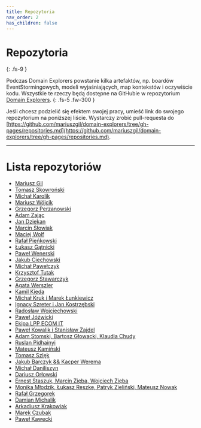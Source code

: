 ```yaml
---
title: Repozytoria
nav_order: 2
has_children: false
---
```


# Repozytoria

{: .fs-9 }

Podczas Domain Explorers powstanie kilka artefaktów, np. boardów EventStormingowych, modeli wyjaśniających, map kontekstów i oczywiście kodu. Wszystkie te rzeczy będą dostępne na GitHubie w repozytorium [Domain Explorers](https://github.com/mariuszgil/domain-explorers).
{: .fs-5 .fw-300 }

Jeśli chcesz podzielić się efektem swojej pracy, umieść link do swojego repozytorium na poniższej liście. Wystarczy zrobić pull-requesta do [https://github.com/mariuszgil/domain-explorers/tree/gh-pages/repositories.md](https://github.com/mariuszgil/domain-explorers/tree/gh-pages/repositories.md).

---

# Lista repozytoriów

- [Mariusz Gil](https://github.com/mariuszgil/domain-explorers)
- [Tomasz Skowroński](https://github.com/hexmind/event-storming-parcel-locker)
- [Michał Karolik](https://github.com/michalkarolik/domain-explorers-learning)
- [Mariusz Wójcik](https://github.com/mwwojcik/mw-domainexplorers)
- [Grzegorz Perzanowski](https://github.com/GrPe/EventStorming.DomainExplorers)
- [Adam Zając](https://github.com/Zacad/domain-explorers-fun)
- [Jan Dziekan](https://github.com/jandzie/domain-parcel-lockers)
- [Marcin Słowiak](https://github.com/mslowiak/domain-explorers-event_storming)
- [Maciej Wolf](https://github.com/MaciejWolf/DomainExplorers)
- [Rafał Pieńkowski](https://github.com/rafalpienkowski/domain-explorers)
- [Łukasz Gątnicki](https://github.com/lukasz-gatnicki/domain-explorers)
- [Paweł Wenerski](https://github.com/myster04/event-storming-parcel-locker)
- [Jakub Ciechowski](https://github.com/jciechowski/domain-explorers)
- [Michał Pawełczyk](https://github.com/m-pawelczyk/skrzynkomaty-domain-explorers)
- [Krzysztof Tutak](https://github.com/ktutak1337/Domain-Explorers)
- [Grzegorz Stawarczyk](https://github.com/g-stawarczyk/domain-explorers)
- [Agata Werszler](https://github.com/ag4ta/domain-explorers)
- [Kamil Kieda](https://github.com/kkieda/domain-explorers)
- [Michał Kruk i Marek Łunkiewicz](https://github.com/docze/Domain-Explorers)
- [Ignacy Szreter i Jan Kostrzębski](https://github.com/Lepruz/domain-explorers)
- [Radosław Wojciechowski](https://github.com/Retrorado/Domain-Explorers)
- [Paweł Jóźwicki](https://github.com/jpawel/domainexplorers)
- [Ekipa LPP ECOM IT](https://github.com/LPPSA/Domain-Explorers)
- [Paweł Kowalik i Stanisław Zajdel](https://github.com/creyn/domain-explorers)
- [Adam Stomski, Bartosz Głowacki, Klaudia Chudy](https://github.com/Adam-Stomski/domain_explorers)
- [Ruslan Pidhainyi](https://github.com/ruslan-pidhainyi/domain-explorers)
- [Mateusz Kamiński](https://github.com/kaminskimateusz/DomainExplorers)
- [Tomasz Szlęk](https://github.com/tomaszszlek/domain-explorers-event-storming)
- [Jakub Barczyk && Kacper Werema](https://github.com/snowpl/domain-explorers)
- [Michał Daniliszyn](https://github.com/michdan/domain_explorers)
- [Dariusz Orłowski](https://github.com/rumid/domain-explorers)
- [Ernest Staszuk, Marcin Zięba, Wojciech Zięba](https://github.com/erneststaszuk/domain-explorers)
- [Monika Młodzik, Łukasz Reszke, Patryk Zieliński, Mateusz Nowak](https://github.com/nowakprojects/domain-explorers)
- [Rafał Grzegorek](https://github.com/raph007/domain-explorers)
- [Damian Michalik](https://github.com/damianmichalik/domain-explorers)
- [Arkadiusz Krakowiak](https://github.com/Arminek/DomainExplorers)
- [Marek Czubak](https://github.com/Marecqi/domain-explorers)
- [Paweł Kawecki](https://miro.com/app/board/o9J_lS6XJ9U=/)
